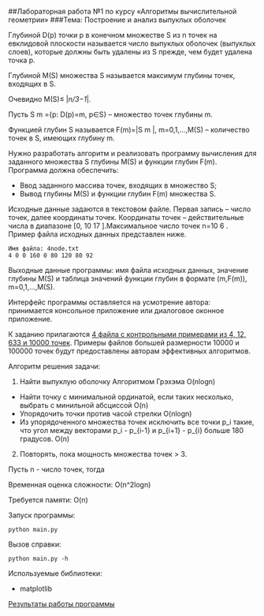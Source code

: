 ##Лабораторная работа №1 по курсу «Алгоритмы вычислительной геометрии»
###Тема: Построение и анализ выпуклых оболочек

Глубиной D(p) точки p в конечном множестве S из n точек на евклидовой плоскости называется число выпуклых оболочек (выпуклых слоев), которые должны быть удалены из S прежде, чем будет удалена точка p.

Глубиной M(S) множества S называется максимум глубины точек, входящих в S.

Очевидно M(S)≤ |_n/3−1_|.

Пусть S m ={p: D(p)=m, p∈S} – множество точек глубины m.

Функцией глубин S называется F(m)=|S m |, m=0,1,...,M(S) – количество точек в S, имеющих глубину m.

Нужно разработать алгоритм и реализовать программу вычисления для заданного множества S глубины M(S) и функции глубин F(m). Программа должна обеспечить:
*  Ввод заданного массива точек, входящих в множество S;
*  Вывод глубины M(S) и функции глубин F(m) множества S.

Исходные данные задаются в текстовом файле. Первая запись – число точек, далее координаты точек. Координаты точек – действительные числа в диапазоне [0, 10 17 ].Максимальное число точек n=10 6 . Пример файла исходных данных представлен ниже.

    Имя файла: 4node.txt 
    4 0 0 160 0 80 120 80 92

  
Выходные данные программы: имя файла исходных данных, значение глубины M(S)
и таблица значений функции глубин в формате (m,F(m)), m=0,1,...,M(S).

Интерфейс программы оставляется на усмотрение автора: принимается консольное
приложение или диалоговое оконное приложение.

К заданию прилагаются [4 файла с контрольными примерами из 4, 12, 633 и 10000
точек](https://github.com/jeka3230/ComputationalGeometry/tree/master/ConvexHull/data/input). Примеры файлов большей размерности 10000 и 100000 точек будут предоставлены
авторам эффективных алгоритмов.

Алгоритм решения задачи:

1. Найти выпуклую оболочку Алгоритмом Грэхэма O(nlogn)
 * Найти точку с минимальной ординатой, если таких несколько, выбрать с минильной абсциссой O(n)
 * Упорядочить точки против часой стрелки O(nlogn)
 * Из упорядоченного множества точек исключить все точки p_i такие, что угол между векторами p_i - p_{i-1} и p_{i+1} - p_{i} больше 180 градусов. O(n)
2. Повторять, пока мощность множества точек > 3.

Пусть n - число точек, тогда

Временная оценка сложности: O(n^2logn)

Требуется памяти: O(n)

Запуск программы:

    python main.py
Вызов справки:

    python main.py -h

Используемые библиотеки:
* matplotlib


[Результаты работы программы](https://github.com/jeka3230/ComputationalGeometry/tree/master/ConvexHull/data/output)
